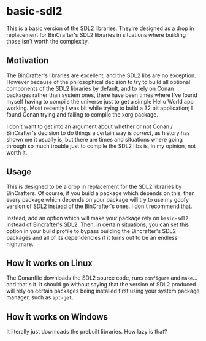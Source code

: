 
# basic-sdl2

This is a basic version of the SDL2 libraries. They're designed as a drop in replacement for BinCrafter's SDL2 libraries in situations where building those isn't worth the complexity.

## Motivation

The BinCrafter's libraries are excellent, and the SDL2 libs are no exception. However because of the philosophical decision to try to build all optional components of the SDL2 libraries by default, and to rely on Conan packages rather than system ones, there have been times where I've found myself having to compile the universe just to get a simple Hello World app working. Most recently I was bit while trying to build a 32 bit application; I found Conan trying and failing to compile the xorg package.

I don't want to get into an argument about whether or not Conan / BinCrafter's decision to do things a certain way is _correct_, as history has shown me it usually is, but there are times and situations where going through so much trouble just to compile the SDL2 libs is, in my opinion, not worth it.

## Usage

This is designed to be a drop in replacement for the SDL2 libraries by BinCrafters. Of course, if you build a package which depends on this, then every package which depends on your package will try to use my goofy version of SDL2 instead of the BinCrafter's ones. I don't recommend that.

Instead, add an option which will make your package rely on `basic-sdl2` instead of Bincrafter's SDL2. Then, in certain situations, you can set this option in your build profile to bypass building the Bincrafter's SDL2 packages and all of its dependencies if it turns out to be an endless nightmare.

## How it works on Linux

The Conanfile downloads the SDL2 source code, runs `configure` and `make`... and that's it. It should go without saying that the version of SDL2 produced will rely on certain packages being installed first using your system package manager, such as `apt-get`.

## How it works on Windows

It literally just downloads the prebuilt libraries. How lazy is that?
